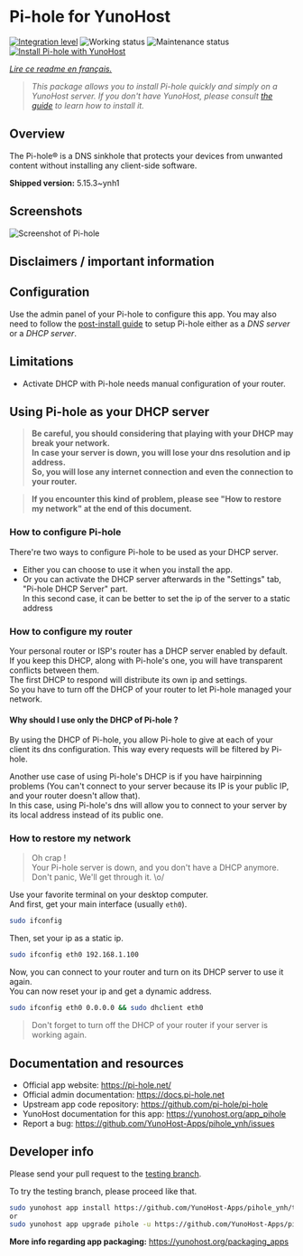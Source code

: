 <!--
N.B.: This README was automatically generated by https://github.com/YunoHost/apps/tree/master/tools/README-generator
It shall NOT be edited by hand.
-->

# Pi-hole for YunoHost

[![Integration level](https://dash.yunohost.org/integration/pihole.svg)](https://dash.yunohost.org/appci/app/pihole) ![Working status](https://ci-apps.yunohost.org/ci/badges/pihole.status.svg) ![Maintenance status](https://ci-apps.yunohost.org/ci/badges/pihole.maintain.svg)
[![Install Pi-hole with YunoHost](https://install-app.yunohost.org/install-with-yunohost.svg)](https://install-app.yunohost.org/?app=pihole)

*[Lire ce readme en français.](./README_fr.md)*

> *This package allows you to install Pi-hole quickly and simply on a YunoHost server.
If you don't have YunoHost, please consult [the guide](https://yunohost.org/#/install) to learn how to install it.*

## Overview

The Pi-hole® is a DNS sinkhole that protects your devices from unwanted content without installing any client-side software.

**Shipped version:** 5.15.3~ynh1

## Screenshots

![Screenshot of Pi-hole](./doc/screenshots/dashboard.png)

## Disclaimers / important information

## Configuration

Use the admin panel of your Pi-hole to configure this app. You may also need to follow the [post-install guide](https://docs.pi-hole.net/main/post-install/) to setup Pi-hole either as a *DNS server* or a *DHCP server*.

## Limitations

* Activate DHCP with Pi-hole needs manual configuration of your router.

## Using Pi-hole as your DHCP server

> **Be careful, you should considering that playing with your DHCP may break your network.  
In case your server is down, you will lose your dns resolution and ip address.  
So, you will lose any internet connection and even the connection to your router.**

> **If you encounter this kind of problem, please see "How to restore my network" at the end of this document.**

### How to configure Pi-hole

There're two ways to configure Pi-hole to be used as your DHCP server.
- Either you can choose to use it when you install the app.
- Or you can activate the DHCP server afterwards in the "Settings" tab, "Pi-hole DHCP Server" part.  
In this second case, it can be better to set the ip of the server to a static address

### How to configure my router

Your personal router or ISP's router has a DHCP server enabled by default.  
If you keep this DHCP, along with Pi-hole's one, you will have transparent conflicts between them.  
The first DHCP to respond will distribute its own ip and settings.  
So you have to turn off the DHCP of your router to let Pi-hole managed your network.

#### Why should I use only the DHCP of Pi-hole ?

By using the DHCP of Pi-hole, you allow Pi-hole to give at each of your client its dns configuration. This way every requests will be filtered by Pi-hole.

Another use case of using Pi-hole's DHCP is if you have hairpinning problems (You can't connect to your server because its IP is your public IP, and your router doesn't allow that).  
In this case, using Pi-hole's dns will allow you to connect to your server by its local address instead of its public one.

### How to restore my network

> Oh crap !  
Your Pi-hole server is down, and you don't have a DHCP anymore.  
Don't panic, We'll get through it. \o/

Use your favorite terminal on your desktop computer.  
And first, get your main interface (usually `eth0`).
``` bash
sudo ifconfig
```

Then, set your ip as a static ip.
``` bash
sudo ifconfig eth0 192.168.1.100
```

Now, you can connect to your router and turn on its DHCP server to use it again.  
You can now reset your ip and get a dynamic address.
``` bash
sudo ifconfig eth0 0.0.0.0 && sudo dhclient eth0
```

> Don't forget to turn off the DHCP of your router if your server is working again.
## Documentation and resources

* Official app website: <https://pi-hole.net/>
* Official admin documentation: <https://docs.pi-hole.net>
* Upstream app code repository: <https://github.com/pi-hole/pi-hole>
* YunoHost documentation for this app: <https://yunohost.org/app_pihole>
* Report a bug: <https://github.com/YunoHost-Apps/pihole_ynh/issues>

## Developer info

Please send your pull request to the [testing branch](https://github.com/YunoHost-Apps/pihole_ynh/tree/testing).

To try the testing branch, please proceed like that.

``` bash
sudo yunohost app install https://github.com/YunoHost-Apps/pihole_ynh/tree/testing --debug
or
sudo yunohost app upgrade pihole -u https://github.com/YunoHost-Apps/pihole_ynh/tree/testing --debug
```

**More info regarding app packaging:** <https://yunohost.org/packaging_apps>
